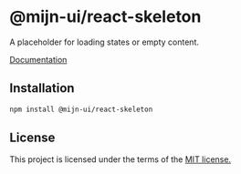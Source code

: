 
# @mijn-ui/react-skeleton

A placeholder for loading states or empty content.

[Documentation](https://mijn-ui.vercel.app/docs/components/skeleton)

## Installation

```sh
npm install @mijn-ui/react-skeleton
```

## License

This project is licensed under the terms of the [MIT license.](https://github.com/mijn-ui/mijn-ui-react/blob/main/LICENSE)
